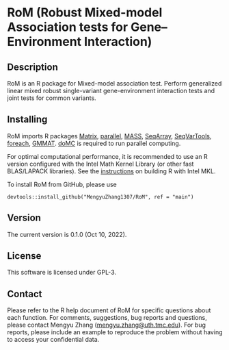 # RoM (Robust Mixed-model Association tests for Gene–Environment Interaction)

## Description

RoM is an R package for Mixed-model association test. Perform generalized linear mixed robust single-variant gene-environment interaction tests and joint tests for common variants.

## Installing

RoM imports R packages 
[Matrix](https://cran.r-project.org/web/packages/Matrix/index.html), 
[parallel](https://cran.r-project.org/web/views/HighPerformanceComputing.html), 
[MASS](https://cran.r-project.org/web/packages/MASS/index.html), 
[SeqArray](http://bioconductor.org/packages/release/bioc/html/SeqArray.html), 
[SeqVarTools](https://bioconductor.org/packages/release/bioc/html/SeqVarTools.html), 
[foreach](https://cran.r-project.org/web/packages/foreach/index.html), 
[GMMAT](https://cran.r-project.org/web/packages/GMMAT/index.html).
[doMC](https://cran.r-project.org/web/packages/doMC/index.html) is required to run parallel computing.

For optimal computational performance, it is recommended to use an R version configured with the Intel Math Kernel Library (or other fast BLAS/LAPACK libraries). See the [instructions](https://www.intel.com/content/www/us/en/developer/articles/technical/using-onemkl-with-r.html) 
on building R with Intel MKL.

To install RoM from GitHub, please use

```
devtools::install_github("MengyuZhang1307/RoM", ref = "main")
```

## Version

The current version is 0.1.0 (Oct 10, 2022).

## License

This software is licensed under GPL-3.

## Contact

Please refer to the R help document of RoM for specific questions about each function. 
For comments, suggestions, bug reports and questions, please contact Mengyu Zhang (mengyu.zhang@uth.tmc.edu). 
For bug reports, please include an example to reproduce the problem without having to access your confidential data.

